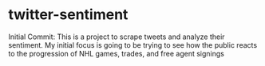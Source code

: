 # twitter-sentiment
Initial Commit: This is a project to scrape tweets and analyze their sentiment. My initial focus is going to be trying to see how the public reacts to the progression of NHL games, trades, and free agent signings